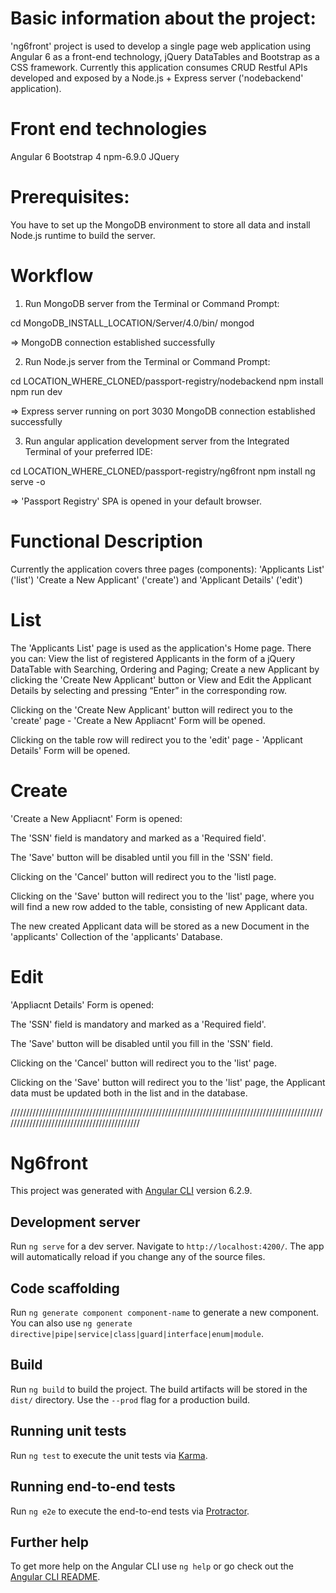 # Basic information about the project:

'ng6front' project is used to develop a single page web application using Angular 6 as a front-end technology, jQuery DataTables and Bootstrap as a CSS framework.
Currently this application consumes CRUD Restful APIs developed and exposed by a Node.js + Express server ('nodebackend' application).

# Front end technologies

Angular 6
Bootstrap 4
npm-6.9.0
JQuery

# Prerequisites:

You have to set up the MongoDB environment to store all data and
install Node.js runtime to build the server.

# Workflow

1.  Run MongoDB server from the Terminal or Command Prompt:

cd MongoDB_INSTALL_LOCATION/Server/4.0/bin/
mongod

=> MongoDB connection established successfully

2.  Run Node.js server from the Terminal or Command Prompt:

cd LOCATION_WHERE_CLONED/passport-registry/nodebackend
npm install
npm run dev

=> Express server running on port 3030
MongoDB connection established successfully

3. Run angular application development server from the Integrated Terminal
   of your preferred IDE:

cd LOCATION_WHERE_CLONED/passport-registry/ng6front
npm install
ng serve -o

=> 'Passport Registry' SPA is opened in your default browser.

# Functional Description

Currently the application covers three pages (components):
'Applicants List' ('list')
'Create a New Applicant' ('create') and
'Applicant Details' ('edit')

# List

The 'Applicants List' page is used as the application's Home page.
There you can:
View the list of registered Applicants in the form of a jQuery DataTable with Searching, Ordering and Paging;
Create a new Applicant by clicking the 'Create New Applicant' button or
View and Edit the Applicant Details by selecting and pressing “Enter” in the corresponding row.

Clicking on the 'Create New Applicant' button will redirect you to the 'create' page -
'Create a New Appliacnt' Form will be opened.

Clicking on the table row will redirect you to the 'edit' page -
'Applicant Details' Form will be opened.

# Create

'Create a New Appliacnt' Form is opened:

The 'SSN' field is mandatory and marked as a 'Required field'.

The 'Save' button will be disabled until you fill in the 'SSN' field.

Clicking on the 'Cancel' button will redirect you to the 'listl page.

Clicking on the 'Save' button will redirect you to the 'list' page, where you will find a new row added to the table, consisting of new Applicant data.

The new created Applicant data will be stored as a new Document in the 'applicants' Collection of the 'applicants' Database.

# Edit

'Appliacnt Details' Form is opened:

The 'SSN' field is mandatory and marked as a 'Required field'.

The 'Save' button will be disabled until you fill in the 'SSN' field.

Clicking on the 'Cancel' button will redirect you to the 'list' page.

Clicking on the 'Save' button will redirect you to the 'list' page, the Applicant data must be updated both in the list and in the database.

////////////////////////////////////////////////////////////////////////////////////////////////////////////////////////////////////////////

# Ng6front

This project was generated with [Angular CLI](https://github.com/angular/angular-cli) version 6.2.9.

## Development server

Run `ng serve` for a dev server. Navigate to `http://localhost:4200/`. The app will automatically reload if you change any of the source files.

## Code scaffolding

Run `ng generate component component-name` to generate a new component. You can also use `ng generate directive|pipe|service|class|guard|interface|enum|module`.

## Build

Run `ng build` to build the project. The build artifacts will be stored in the `dist/` directory. Use the `--prod` flag for a production build.

## Running unit tests

Run `ng test` to execute the unit tests via [Karma](https://karma-runner.github.io).

## Running end-to-end tests

Run `ng e2e` to execute the end-to-end tests via [Protractor](http://www.protractortest.org/).

## Further help

To get more help on the Angular CLI use `ng help` or go check out the [Angular CLI README](https://github.com/angular/angular-cli/blob/master/README.md).
